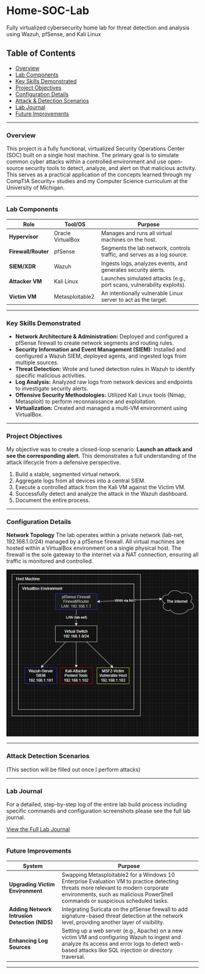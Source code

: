# Home-SOC-Lab
Fully virtualized cybersecurity home lab for threat detection and analysis using Wazuh, pfSense, and Kali Linux

## Table of Contents
* [Overview](#overview)
* [Lab Components](#lab-components)
* [Key Skills Demonstrated](#key-skills-demonstrated)
* [Project Objectives](#project-objectives)
* [Configuration Details](#configuration-details)
* [Attack & Detection Scenarios](#attack--detection-scenarios)
* [Lab Journal](#lab-journal)
* [Future Improvements](#future-improvements)

---

### Overview

This project is a fully functional, virtualized Security Operations Center (SOC) built on a single host machine. The primary goal is to simulate common cyber attacks within a controlled environment and use open-source security tools to detect, analyze, and alert on that malicious activity. This serves as a practical application of the concepts learned through my CompTIA Security+ studies and my Computer Science curriculum at the University of Michigan.

---

### Lab Components

| Role              | Tool/OS             | Purpose                                                                 |
|-------------------|---------------------|-------------------------------------------------------------------------|
| **Hypervisor**    | Oracle VirtualBox   | Manages and runs all virtual machines on the host.                      |
| **Firewall/Router** | pfSense             | Segments the lab network, controls traffic, and serves as a log source. |
| **SIEM/XDR**      | Wazuh               | Ingests logs, analyzes events, and generates security alerts.           |
| **Attacker VM**   | Kali Linux          | Launches simulated attacks (e.g., port scans, vulnerability exploits).  |
| **Victim VM**     | Metasploitable2     | An intentionally vulnerable Linux server to act as the target.          |

---

### Key Skills Demonstrated

*   **Network Architecture & Administration:** Deployed and configured a pfSense firewall to create network segments and routing rules.
*   **Security Information and Event Management (SIEM):** Installed and configured a Wazuh SIEM, deployed agents, and ingested logs from multiple sources.
*   **Threat Detection:** Wrote and tuned detection rules in Wazuh to identify specific malicious activities.
*   **Log Analysis:** Analyzed raw logs from network devices and endpoints to investigate security alerts.
*   **Offensive Security Methodologies:** Utilized Kali Linux tools (Nmap, Metasploit) to perform reconnaissance and exploitation.
*   **Virtualization:** Created and managed a multi-VM environment using VirtualBox.

---

### Project Objectives

My objective was to create a closed-loop scenario: **Launch an attack and see the corresponding alert.** This demonstrates a full understanding of the attack lifecycle from a defensive perspective.

1.  Build a stable, segmented virtual network.
2.  Aggregate logs from all devices into a central SIEM.
3.  Execute a controlled attack from the Kali VM against the Victim VM.
4.  Successfully detect and analyze the attack in the Wazuh dashboard.
5.  Document the entire process.

---

### Configuration Details

**Network Topology**
The lab operates within a private network (lab-net, 192.168.1.0/24) managed by a pfSense firewall. All virtual machines are hosted within a VirtualBox environment on a single physical host. The firewall is the sole gateway to the internet via a NAT connection, ensuring all traffic is monitored and controlled.

![Network Topology](Images/Topology_of_Project.png)

---

### Attack Detection Scenarios

(This section will be filled out once I perform attacks)

---

### Lab Journal

For a detailed, step-by-step log of the entire lab build process including specific commands and configuration screenshots please see the full lab journal.

[View the Full Lab Journal](LAB_JOURNAL.md)

---

### Future Improvements

| System                                        | Purpose                                                                                                                                                                                                     | 
| --------------------------------------------- | -------------------------------------------------------------------------------------------------------------------------------------------------------------------------------------------------------- |
| **Upgrading Victim Environment** | Swapping Metasploitable2 for a Windows 10 Enterprise Evaluation VM to practice detecting threats more relevant to modern corporate environments, such as malicious PowerShell commands or suspicious scheduled tasks. |
| **Adding Network Intrusion Detection (NIDS)** | Integrating Suricata on the pfSense firewall to add signature-based threat detection at the network level, providing another layer of visibility. |
| **Enhancing Log Sources** | Setting up a web server (e.g., Apache) on a new victim VM and configuring Wazuh to ingest and analyze its access and error logs to detect web-based attacks like SQL injection or directory traversal. |

---
